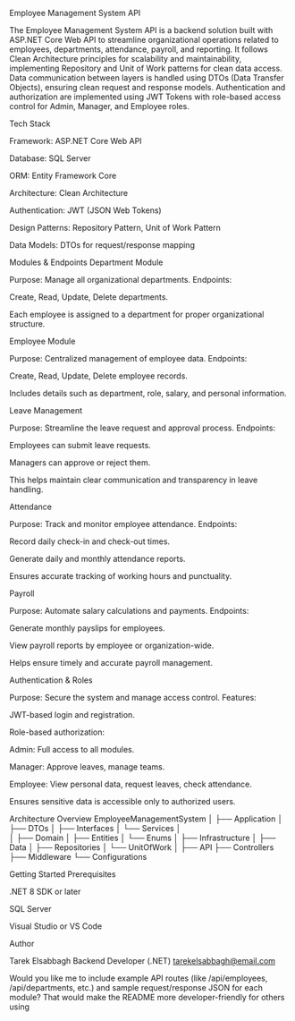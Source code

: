 Employee Management System API

The Employee Management System API is a backend solution built with ASP.NET Core Web API to streamline organizational operations related to employees, departments, attendance, payroll, and reporting.
It follows Clean Architecture principles for scalability and maintainability, implementing Repository and Unit of Work patterns for clean data access.
Data communication between layers is handled using DTOs (Data Transfer Objects), ensuring clean request and response models.
Authentication and authorization are implemented using JWT Tokens with role-based access control for Admin, Manager, and Employee roles.

Tech Stack

Framework: ASP.NET Core Web API

Database: SQL Server

ORM: Entity Framework Core

Architecture: Clean Architecture

Authentication: JWT (JSON Web Tokens)

Design Patterns: Repository Pattern, Unit of Work Pattern

Data Models: DTOs for request/response mapping

Modules & Endpoints
Department Module

Purpose: Manage all organizational departments.
Endpoints:

Create, Read, Update, Delete departments.

Each employee is assigned to a department for proper organizational structure.

Employee Module

Purpose: Centralized management of employee data.
Endpoints:

Create, Read, Update, Delete employee records.

Includes details such as department, role, salary, and personal information.

Leave Management

Purpose: Streamline the leave request and approval process.
Endpoints:

Employees can submit leave requests.

Managers can approve or reject them.

This helps maintain clear communication and transparency in leave handling.

Attendance

Purpose: Track and monitor employee attendance.
Endpoints:

Record daily check-in and check-out times.

Generate daily and monthly attendance reports.

Ensures accurate tracking of working hours and punctuality.

Payroll

Purpose: Automate salary calculations and payments.
Endpoints:

Generate monthly payslips for employees.

View payroll reports by employee or organization-wide.

Helps ensure timely and accurate payroll management.

Authentication & Roles

Purpose: Secure the system and manage access control.
Features:

JWT-based login and registration.

Role-based authorization:

Admin: Full access to all modules.

Manager: Approve leaves, manage teams.

Employee: View personal data, request leaves, check attendance.

Ensures sensitive data is accessible only to authorized users.

Architecture Overview
EmployeeManagementSystem
│
├── Application
│   ├── DTOs
│   ├── Interfaces
│   └── Services
│   
│
├── Domain
│   ├── Entities
│   └── Enums
│
├── Infrastructure
│   ├── Data
│   ├── Repositories
│   └── UnitOfWork
│
├── API
    ├── Controllers
    ├── Middleware
    └── Configurations

Getting Started
Prerequisites

.NET 8 SDK or later

SQL Server

Visual Studio or VS Code

Author

Tarek Elsabbagh
Backend Developer (.NET)
tarekelsabbagh@email.com

Would you like me to include example API routes (like /api/employees, /api/departments, etc.) and sample request/response JSON for each module?
That would make the README more developer-friendly for others using

